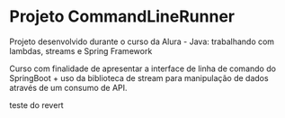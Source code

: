# Projeto CommandLineRunner

Projeto desenvolvido durante o curso da Alura - Java: trabalhando com lambdas, streams e Spring Framework

Curso com finalidade de apresentar a interface de linha de comando do SpringBoot + uso da biblioteca de
stream para manipulação de dados através de um consumo de API.

teste do revert